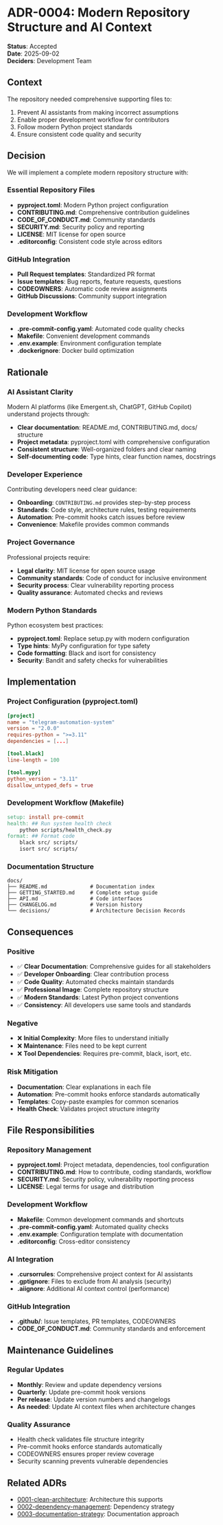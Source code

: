 # ADR-0004: Modern Repository Structure and AI Context

**Status**: Accepted  
**Date**: 2025-09-02  
**Deciders**: Development Team

## Context

The repository needed comprehensive supporting files to:
1. Prevent AI assistants from making incorrect assumptions
2. Enable proper development workflow for contributors
3. Follow modern Python project standards
4. Ensure consistent code quality and security

## Decision

We will implement a complete modern repository structure with:

### Essential Repository Files
- **pyproject.toml**: Modern Python project configuration
- **CONTRIBUTING.md**: Comprehensive contribution guidelines
- **CODE_OF_CONDUCT.md**: Community standards
- **SECURITY.md**: Security policy and reporting
- **LICENSE**: MIT license for open source
- **.editorconfig**: Consistent code style across editors

### GitHub Integration
- **Pull Request templates**: Standardized PR format
- **Issue templates**: Bug reports, feature requests, questions
- **CODEOWNERS**: Automatic code review assignments
- **GitHub Discussions**: Community support integration

### Development Workflow
- **.pre-commit-config.yaml**: Automated code quality checks
- **Makefile**: Convenient development commands
- **.env.example**: Environment configuration template
- **.dockerignore**: Docker build optimization

## Rationale

### AI Assistant Clarity
Modern AI platforms (like Emergent.sh, ChatGPT, GitHub Copilot) understand projects through:
- **Clear documentation**: README.md, CONTRIBUTING.md, docs/ structure
- **Project metadata**: pyproject.toml with comprehensive configuration
- **Consistent structure**: Well-organized folders and clear naming
- **Self-documenting code**: Type hints, clear function names, docstrings

### Developer Experience
Contributing developers need clear guidance:
- **Onboarding**: `CONTRIBUTING.md` provides step-by-step process
- **Standards**: Code style, architecture rules, testing requirements
- **Automation**: Pre-commit hooks catch issues before review
- **Convenience**: Makefile provides common commands

### Project Governance
Professional projects require:
- **Legal clarity**: MIT license for open source usage
- **Community standards**: Code of conduct for inclusive environment
- **Security process**: Clear vulnerability reporting process
- **Quality assurance**: Automated checks and reviews

### Modern Python Standards
Python ecosystem best practices:
- **pyproject.toml**: Replace setup.py with modern configuration
- **Type hints**: MyPy configuration for type safety
- **Code formatting**: Black and isort for consistency
- **Security**: Bandit and safety checks for vulnerabilities

## Implementation

### Project Configuration (pyproject.toml)
```toml
[project]
name = "telegram-automation-system"
version = "2.0.0"
requires-python = ">=3.11"
dependencies = [...]

[tool.black]
line-length = 100

[tool.mypy]
python_version = "3.11"
disallow_untyped_defs = true
```

### Development Workflow (Makefile)
```makefile
setup: install pre-commit
health: ## Run system health check
	python scripts/health_check.py
format: ## Format code
	black src/ scripts/
	isort src/ scripts/
```

### Documentation Structure
```
docs/
├── README.md              # Documentation index
├── GETTING_STARTED.md     # Complete setup guide
├── API.md                 # Code interfaces
├── CHANGELOG.md           # Version history
└── decisions/             # Architecture Decision Records
```

## Consequences

### Positive
- ✅ **Clear Documentation**: Comprehensive guides for all stakeholders
- ✅ **Developer Onboarding**: Clear contribution process
- ✅ **Code Quality**: Automated checks maintain standards
- ✅ **Professional Image**: Complete repository structure
- ✅ **Modern Standards**: Latest Python project conventions
- ✅ **Consistency**: All developers use same tools and standards

### Negative
- ❌ **Initial Complexity**: More files to understand initially
- ❌ **Maintenance**: Files need to be kept current
- ❌ **Tool Dependencies**: Requires pre-commit, black, isort, etc.

### Risk Mitigation
- **Documentation**: Clear explanations in each file
- **Automation**: Pre-commit hooks enforce standards automatically
- **Templates**: Copy-paste examples for common scenarios
- **Health Check**: Validates project structure integrity

## File Responsibilities

### Repository Management
- **pyproject.toml**: Project metadata, dependencies, tool configuration
- **CONTRIBUTING.md**: How to contribute, coding standards, workflow
- **SECURITY.md**: Security policy, vulnerability reporting process
- **LICENSE**: Legal terms for usage and distribution

### Development Workflow  
- **Makefile**: Common development commands and shortcuts
- **.pre-commit-config.yaml**: Automated quality checks
- **.env.example**: Configuration template with documentation
- **.editorconfig**: Cross-editor consistency

### AI Integration
- **.cursorrules**: Comprehensive project context for AI assistants
- **.gptignore**: Files to exclude from AI analysis (security)
- **.aiignore**: Additional AI context control (performance)

### GitHub Integration
- **.github/**: Issue templates, PR templates, CODEOWNERS
- **CODE_OF_CONDUCT.md**: Community standards and enforcement

## Maintenance Guidelines

### Regular Updates
- **Monthly**: Review and update dependency versions
- **Quarterly**: Update pre-commit hook versions
- **Per release**: Update version numbers and changelogs
- **As needed**: Update AI context files when architecture changes

### Quality Assurance
- Health check validates file structure integrity
- Pre-commit hooks enforce standards automatically
- CODEOWNERS ensures proper review coverage
- Security scanning prevents vulnerable dependencies

## Related ADRs
- [0001-clean-architecture](0001-clean-architecture.md): Architecture this supports
- [0002-dependency-management](0002-dependency-management.md): Dependency strategy
- [0003-documentation-strategy](0003-documentation-strategy.md): Documentation approach